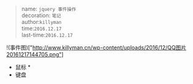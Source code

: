 > name: `jquery 事件操作`  
> decoration: `笔记 `  
> author:`killyman`   
> time:`2016.12.17 `  
> last-time:`2016.12.17 `

!(事件图)["http://www.killyman.cn/wp-content/uploads/2016/12/QQ图片20161217144705.png"]

* 鼠标
    * 
* 键盘
